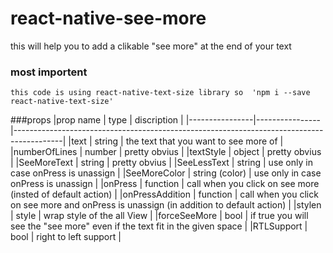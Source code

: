 # react-native-see-more



this will help you to add a clikable "see more" at the end of your text




### most importent
    this code is using react-native-text-size library so  'npm i --save react-native-text-size'
    

###props
|prop name	| type 		| discription |
|----------------|----------------|------------------------------------------------------------------------------------------|
|text 		 | string 	  | the text that you want to see more of						     |
|numberOfLines 	 | number 	  | pretty obvius									     |
|textStyle 	 | object  	  | pretty obvius									     |
|SeeMoreText 	 | string  	  | pretty obvius									     |
|SeeLessText	 | string 	  | use only in case onPress is unassign						     |
|SeeMoreColor 	 | string (color) | use only in case onPress is unassign						     |
|onPress 	 | function  	  | call when you click on see more (insted of default action)				     |
|onPressAddition | function  	  | call when you click on see more and onPress is unassign (in addition to default action)  |
|stylen		 | style 	  | wrap style of the all View								     |
|forceSeeMore 	 | bool 	  | if true you will see the "see more" even if the text fit in the given space		     |
|RTLSupport 	 | bool 	  | right to left support								|
